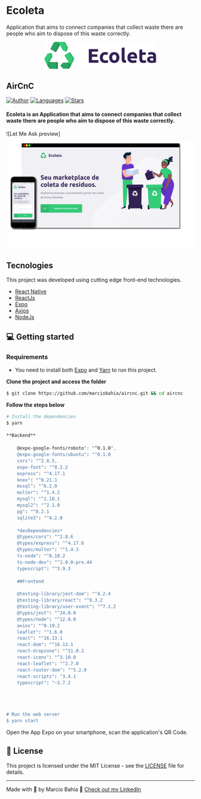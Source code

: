 # Ecoleta
Application that aims to connect companies that collect waste there are people who aim to dispose of this waste correctly.

<div align="center">
  <img src="https://github.com/marciobahia/Ecoleta/blob/master/logo.svg" width="300" >
</div>

## AirCnC #

[![Author](https://img.shields.io/badge/author-marciobahia-835AFD?style=flat-square)](https://github.com/marciobahia)
[![Languages](https://img.shields.io/github/languages/count/josepholiveira/letmeask?color=%23835AFD&style=flat-square)](#)
[![Stars](https://img.shields.io/github/stars/marciobahia/letmeask?color=835AFD&style=flat-square)](https://github.com/marciobahia/letmeask/stargazers)

<h4 align="left">
Ecoleta is an Application that aims to connect companies that collect waste there are people who aim to dispose of this waste correctly.
</h4>

![Let Me Ask preview]


<img src="https://github.com/marciobahia/Ecoleta/blob/master/Ecoleta.png" >


## Tecnologies

This project was developed using cutting edge front-end technologies.


- [React Native](https://reactnative.dev)
- [ReactJs](https://reactjs.org/)
- [Expo](https://expo.io)
- [Axios](https://github.com/axios/axios)
- [NodeJs](https://nodejs.org/en/download/)



## 💻 Getting started

### Requirements

- You need to install both [Expo](https://expo.io) and [Yarn](https://yarnpkg.com/) to run this project.

**Clone the project and access the folder**

```bash
$ git clone https://github.com/marciobahia/aircnc.git && cd aircnc
```

**Follow the steps below**

```bash
# Install the dependencies
$ yarn

**Backend**

    @expo-google-fonts/roboto": "^0.1.0",
    @expo-google-fonts/ubuntu": "^0.1.0
    cors": "^2.8.5,
    expo-font": "^8.2.2
    express": "^4.17.1
    knex": "^0.21.1
    mssql": "^6.2.0
    multer": "^1.4.2
    mysql": "^2.18.1
    mysql2": "^2.1.0
    pg": "^8.2.1
    sqlite3": "^4.2.0
    
    *devDependencies* 
    @types/cors": "^2.8.6
    @types/express": "^4.17.6
    @types/multer": "^1.4.3
    ts-node": "^8.10.2
    ts-node-dev": "^1.0.0-pre.44
    typescript": "^3.9.3
    
    ##Frontend
    
    @testing-library/jest-dom": "^4.2.4
    @testing-library/react": "^9.3.2
    @testing-library/user-event": "^7.1.2
    @types/jest": "^24.0.0
    @types/node": "^12.0.0
    axios": "^0.19.2
    leaflet": "^1.6.0
    react": "^16.13.1
    react-dom": "^16.13.1
    react-dropzone": "^11.0.2
    react-icons": "^3.10.0
    react-leaflet": "^2.7.0
    react-router-dom": "^5.2.0
    react-scripts": "3.4.1
    typescript": "~3.7.2
    



# Run the web server
$ yarn start
```

Open the App Expo on your smartphone, scan the application's QR Code.

## 📝 License

This project is licensed under the MIT License - see the [LICENSE](LICENSE) file for details.

---

Made with 💜 by Marcio Bahia 👋 [Check out my LinkedIn](https://www.linkedin.com/in/márcio-sella-bahia-9b73bb19b/)


